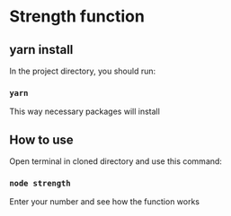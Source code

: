 # Strength function

## yarn install

In the project directory, you should run:

### `yarn`

This way necessary packages will install 

## How to use

Open terminal in cloned directory and use this command: 

### `node strength`

Enter your number and see how the function works
